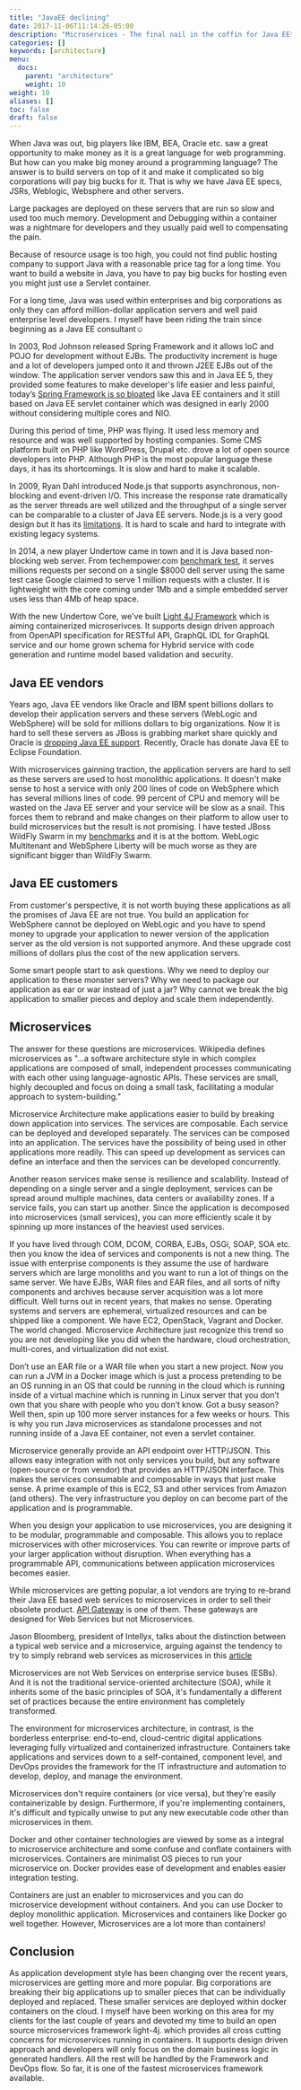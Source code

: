 ```yaml
---
title: "JavaEE declining"
date: 2017-11-06T11:14:26-05:00
description: "Microservices - The final nail in the coffin for Java EE"
categories: []
keywords: [architecture]
menu:
  docs:
    parent: "architecture"
    weight: 10
weight: 10
aliases: []
toc: false
draft: false
---
```


When Java was out, big players like IBM, BEA, Oracle etc. saw a great opportunity
to make money as it is a great language for web programming. But how can you make
big money around a programming language? The answer is to build servers on top 
of it and make it complicated so big corporations will pay big bucks for it. That 
is why we have Java EE specs, JSRs, Weblogic, Websphere and other servers.

Large packages are deployed on these servers that are run so slow and used too 
much memory. Development and Debugging within a container was a nightmare for 
developers and they usually paid well to compensating the pain.

Because of resource usage is too high, you could not find public hosting company 
to support Java with a reasonable price tag for a long time. You want to build a 
website in Java, you have to pay big bucks for hosting even you might just use a 
Servlet container.

For a long time, Java was used within enterprises and big corporations as only 
they can afford million-dollar application servers and well paid enterprise level 
developers. I myself have been riding the train since beginning as a Java EE 
consultant☺

In 2003, Rod Johnson released Spring Framework and it allows IoC and POJO for 
development without EJBs. The productivity increment is huge and a lot of 
developers jumped onto it and thrown J2EE EJBs out of the window. The application
server vendors saw this and in Java EE 5, they provided some features to make 
developer's life easier and less painful, today’s [Spring Framework is so bloated][] 
like Java EE containers and it still based on Java EE servlet container which was
designed in early 2000 without considering multiple cores and NIO.

During this period of time, PHP was flying. It used less memory and resource and 
was well supported by hosting companies. Some CMS platform built on PHP like 
WordPress, Drupal etc. drove a lot of open source developers into PHP. Although 
PHP is the most popular language these days, it has its shortcomings. It is slow 
and hard to make it scalable.

In 2009, Ryan Dahl introduced Node.js that supports asynchronous, non-blocking 
and event-driven I/O. This increase the response rate dramatically as the server 
threads are well utilized and the throughput of a single server can be comparable 
to a cluster of Java EE servers. Node.js is a very good design but it has its 
[limitations][]. It is hard to scale and hard to integrate with existing legacy 
systems.


In 2014, a new player Undertow came in town and it is Java based non-blocking web 
server. From techempower.com [benchmark test][], 
it serves millions requests per second on a single $8000 dell server using the same 
test case Google claimed to serve 1 million requests with a cluster. It is lightweight 
with the core coming under 1Mb and a simple embedded server uses less than 4Mb of 
heap space. 

With the new Undertow Core, we've built [Light 4J Framework][] 
which is aiming containerized microserivces. It supports design driven approach 
from OpenAPI specification for RESTful API, GraphQL IDL for GraphQL service and our
home grown schema for Hybrid service with code generation and runtime model based
validation and security.


## Java EE vendors

Years ago, Java EE vendors like Oracle and IBM spent billions dollars to develop their 
application servers and these servers (WebLogic and WebSphere) will be sold for millions
dollars to big organizations. Now it is hard to sell these servers as JBoss is grabbing
market share quickly and Oracle is [dropping Java EE support][]. Recently, Oracle has
donate Java EE to Eclipse Foundation. 

With microservices gainning traction, the application servers are hard to sell as these
servers are used to host monolithic applications. It doesn't make sense to host a service
with only 200 lines of code on WebSphere which has several millions lines of code. 
99 percent of CPU and memory will be wasted on the Java EE server and your service will be
slow as a snail. This forces them to rebrand and make changes on their platform to allow 
user to build microservices but the result is not promising. I have tested JBoss WildFly
Swarm in my [benchmarks][] and it is at the bottom. WebLogic Multitenant and WebSphere 
Liberty will be much worse as they are significant bigger than WildFly Swarm.
  
  
## Java EE customers

From customer's perspective, it is not worth buying these applications as all the promises
of Java EE are not true. You build an application for WebSphere cannot be deployed on WebLogic
and you have to spend money to upgrade your application to newer version of the application
server as the old version is not supported anymore. And these upgrade cost millions of
dollars plus the cost of the new application servers.
 
Some smart people start to ask questions. Why we need to deploy our application to these
monster servers? Why we need to package our application as ear or war instead of just a 
jar? Why cannot we break the big application to smaller pieces and deploy and scale them 
independently.

## Microservices

The answer for these questions are microservices. Wikipedia defines microservices as 
"...a software architecture style in which complex applications are composed of small, 
independent processes communicating with each other using language-agnostic APIs. 
These services are small, highly decoupled and focus on doing a small task, 
facilitating a modular approach to system-building."

Microservice Architecture make applications easier to build by breaking down application
into services. The services are composable. Each service can be deployed and developed 
separately. The services can be composed into an application. The services have the 
possibility of being used in other applications more readily. This can speed up 
development as services can define an interface and then the services can be developed 
concurrently.

Another reason services make sense is resilience and scalability. Instead of depending 
on a single server and a single deployment, services can be spread around multiple 
machines, data centers or availability zones. If a service fails, you can start up 
another. Since the application is decomposed into microservices (small services), 
you can more efficiently scale it by spinning up more instances of the heaviest used 
services.

If you have lived through COM, DCOM, CORBA, EJBs, OSGi, SOAP, SOA etc. then you 
know the idea of services and components is not a new thing. The issue with enterprise 
components is they assume the use of hardware servers which are large monoliths and 
you want to run a lot of things on the same server. We have EJBs, WAR files and EAR 
files, and all sorts of nifty components and archives because server acquisition was 
a lot more difficult. Well turns out in recent years, that makes no sense. Operating 
systems and servers are ephemeral, virtualized resources and can be shipped like a 
component. We have EC2, OpenStack, Vagrant and Docker. The world changed. Microservice 
Architecture just recognize this trend so you are not developing like you did when the 
hardware, cloud orchestration, multi-cores, and virtualization did not exist.

Don’t use an EAR file or a WAR file when you start a new project.  Now you can run a 
JVM in a Docker image which is just a process pretending to be an OS running in an OS 
that could be running in the cloud which is running inside of a virtual machine which 
is running in Linux server that you don’t own that you share with people who you don’t 
know. Got a busy season? Well then, spin up 100 more server instances for a few weeks 
or hours. This is why you run Java microservices as standalone processes and not running 
inside of a Java EE container, not even a servlet container. 
 
Microservice generally provide an API endpoint over HTTP/JSON. This allows easy 
integration with not only services you build, but any software (open-source or from 
vendor) that provides an HTTP/JSON interface. This makes the services consumable and 
composable in ways that just make sense. A prime example of this is EC2, S3 and other 
services from Amazon (and others). The very infrastructure you deploy on can become 
part of the application and is programmable. 

When you design your application to use microservices, you are designing it to be 
modular, programmable and composable. This allows you to replace microservices with 
other microservices. You can rewrite or improve parts of your larger application 
without disruption. When everything has a programmable API, communications between 
application microservices becomes easier. 

  
While microservices are getting popular, a lot vendors are trying to re-brand their 
Java EE based web services to microservices in order to sell their obsolete product. 
[API Gateway][] is one of them. These gateways are designed for Web Services but not 
Microservices. 


Jason Bloomberg, president of Intellyx, talks about the distinction between a typical 
web service and a microservice, arguing against the tendency to try to simply rebrand 
web services as microservices in this [article][]

Microservices are not Web Services on enterprise service buses (ESBs). And it is not
the traditional service-oriented architecture (SOA), while it inherits some of the 
basic principles of SOA, it's fundamentally a different set of practices because the 
entire environment has completely transformed.

The environment for microservices architecture, in contrast, is the borderless 
enterprise: end-to-end, cloud-centric digital applications leveraging fully 
virtualized and containerized infrastructure. Containers take applications and 
services down to a self-contained, component level, and DevOps provides the framework 
for the IT infrastructure and automation to develop, deploy, and manage the 
environment.

Microservices don't require containers (or vice versa), but they're easily 
containerizable by design. Furthermore, if you're implementing containers, 
it's difficult and typically unwise to put any new executable code other than 
microservices in them.

Docker and other container technologies are viewed by some as a integral to microservice 
architecture and some confuse and conflate containers with microservices. Containers are 
minimalist OS pieces to run your microservice on. Docker provides ease of development and 
enables easier integration testing. 

Containers are just an enabler to microservices and you can do microservice development 
without containers. And you can use Docker to deploy monolithic application. Microservices 
and containers like Docker go well together. However, Microservices are a lot more than 
containers! 

## Conclusion

As application development style has been changing over the recent years, microservices
are getting more and more popular. Big corporations are breaking their big applications
up to smaller pieces that can be individually deployed and replaced. These smaller
services are deployed within docker containers on the cloud. I myself have been working
on this area for my clients for the last couple of years and devoted my time to build
an open source microservices framework light-4j.
which provides all cross cutting concerns for microservices running in containers. It
supports design driven approach and developers will only focus on the domain business
logic in generated handlers. All the rest will be handled by the Framework and DevOps flow.
So far, it is one of the fastest microservices framework available. 



[Spring Framework is so bloated]: /architecture/spring-is-bloated/
[limitations]: /benchmark/nodejs/
[benchmark test]: https://www.techempower.com/benchmarks/previews/round15/
[Light 4J Framework]: https://github.com/networknt/light-4j
[dropping Java EE support]: https://developers.slashdot.org/story/16/07/02/1639241/oracle-may-have-stopped-funding-and-developing-java-ee
[benchmarks]: https://github.com/networknt/microservices-framework-benchmark
[API Gateway]: /architecture/gateway/
[article]: http://techbeacon.com/dangers-microservices-washing-get-value-strip-away-hype
